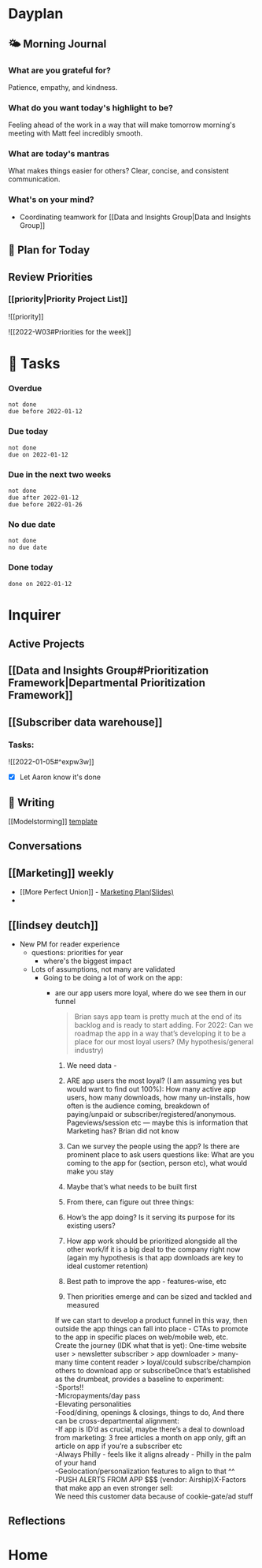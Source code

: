 # Dayplan
## 🌤 Morning Journal
### What are you grateful for?
Patience, empathy, and kindness.
### What do you want today's highlight to be?
Feeling ahead of the work in a way that will make tomorrow morning's meeting with Matt feel incredibly smooth.
### What are today's mantras
What makes things easier for others? Clear, concise, and consistent communication.
### What's on your mind?
- Coordinating teamwork for [[Data and Insights Group|Data and Insights Group]]
## 📆 Plan for Today
## Review Priorities
### [[priority|Priority Project List]] 
![[priority]]

![[2022-W03#Priorities for the week]]
# 📝 Tasks
### Overdue
```tasks
not done
due before 2022-01-12
```
### Due today
```tasks
not done
due on 2022-01-12
```
### Due in the next two weeks
```tasks
not done
due after 2022-01-12
due before 2022-01-26
```
### No due date
```tasks
not done
no due date
```
### Done today
```tasks
done on 2022-01-12
```
# Inquirer
## Active Projects
## [[Data and Insights Group#Prioritization Framework|Departmental Prioritization Framework]]
## [[Subscriber data warehouse]]
### Tasks:
![[2022-01-05#^expw3w]]
- [x] Let Aaron know it's done
## 📓 Writing
[[Modelstorming]] [template](https://modelstorming.com/templates)
## Conversations
## [[Marketing]] weekly
- [[More Perfect Union]] - [Marketing Plan(Slides)](https://docs.google.com/presentation/d/1Yco30lMl9CTbH-dUFNmSDd2v7VcjkQtlywcs79U1ndQ/edit#slide=id.g99fa468515_1_32)
-
## [[lindsey deutch]]
- New PM for reader experience
	- questions: priorities for year
		- where's the biggest impact
	- Lots of assumptions, not many are validated
		- Going to be doing a lot of work on the app:
			- are our app users more loyal, where do we see them in our funnel
			  > Brian says app team is pretty much at the end of its backlog and is ready to start adding. For 2022: Can we roadmap the app in a way that’s developing it to be a place for our most loyal users? (My hypothesis/general industry) 
			  
			  1.  We need data - 
			  
			  1.  ARE app users the most loyal? (I am assuming yes but would want to find out 100%): How many active app users, how many downloads, how many un-installs, how often is the audience coming, breakdown of paying/unpaid or subscriber/registered/anonymous. Pageviews/session etc — maybe this is information that Marketing has? Brian did not know
			  2.  Can we survey the people using the app? Is there are prominent place to ask users questions like: What are you coming to the app for (section, person etc), what would make you stay
			  
			  1.  Maybe that’s what needs to be built first
			  
			  1.  From there, can figure out three things:
			  
			  1.  How’s the app doing? Is it serving its purpose for its existing users?
			  2.  How app work should be prioritized alongside all the other work/if it is a big deal to the company right now (again my hypothesis is that app downloads are key to ideal customer retention)
			  3.  Best path to improve the app - features-wise, etc
			  
			  1.  Then priorities emerge and can be sized and tackled and measured
			  
			  If we can start to develop a product funnel in this way, then outside the app things can fall into place - CTAs to promote to the app in specific places on web/mobile web, etc.   
			  Create the journey (IDK what that is yet): One-time website user > newsletter subscriber > app downloader > many-many time content reader > loyal/could subscribe/champion others to download app or subscribeOnce that’s established as the drumbeat, provides a baseline to experiment:  
			  -Sports!!   
			  -Micropayments/day pass  
			  -Elevating personalities  
			  -Food/dining, openings & closings, things to do, And there can be cross-departmental alignment:  
			  -If app is ID’d as crucial, maybe there’s a deal to download from marketing: 3 free articles a month on app only, gift an article on app if you’re a subscriber etc  
			  -Always Philly - feels like it aligns already - Philly in the palm of your hand  
			  -Geolocation/personalization features to align to that ^^   
			  -PUSH ALERTS FROM APP $$$ (vendor: Airship)X-Factors that make app an even stronger sell:  
			  We need this customer data because of cookie-gate/ad stuff
## Reflections
# Home